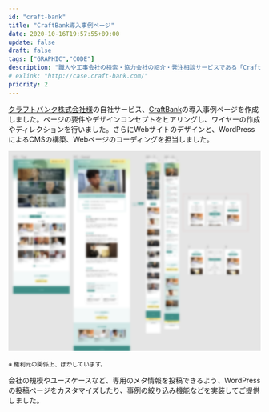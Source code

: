 ```yaml
---
id: "craft-bank"
title: "CraftBank導入事例ページ"
date: 2020-10-16T19:57:55+09:00
update: false
draft: false
tags: ["GRAPHIC","CODE"]
description: "職人や工事会社の検索・協力会社の紹介・発注相談サービスである「CraftBank」の導入事例ページをWordPressで作成しました。"
# exlink: "http://case.craft-bank.com/"
priority: 2
---
```


[クラフトバンク株式会社様]()の自社サービス、[CraftBank](https://craft-bank.com/)の導入事例ページを作成しました。ページの要件やデザインコンセプトをヒアリングし、ワイヤーの作成やディレクションを行いました。さらにWebサイトのデザインと、WordPressによるCMSの構築、Webページのコーディングを担当しました。

![デザイン](design.png)

<small>※ 権利元の関係上、ぼかしています。</small>

会社の規模やユースケースなど、専用のメタ情報を投稿できるよう、WordPressの投稿ページをカスタマイズしたり、事例の絞り込み機能などを実装してご提供しました。
